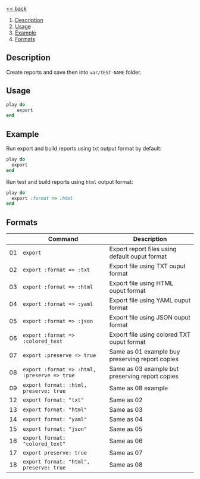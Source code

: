 [<< back](../../README.md)

1. [Description](#description)
2. [Usage](#usage)
3. [Example](#example)
4. [Formats](#formats)

## Description

Create reports and save then into `var/TEST-NAME` folder.

## Usage

```ruby
play do
    export
end
```

## Example

Run export and build reports using txt output format by default:

```ruby
play do
  export
end
```

Run test and build reports using `html` output format:

```ruby
play do
  export :format => :html
end
```


## Formats

|    | Command                  | Description |
| -- | ------------------------ | ----------- |
| 01 | `export`                 | Export report files using default ouput format |
| 02 | `export :format => :txt` | Export file using TXT ouput format |
| 03 | `export :format => :html` | Export file using HTML ouput format |
| 04 | `export :format => :yaml` | Export file using YAML ouput format |
| 05 | `export :format => :json` | Export file using JSON ouput format |
| 06 | `export :format => :colored_text` | Export file using colored TXT ouput format |
| 07 | `export :preserve => true` | Same as 01 example buy preserving report copies |
| 08 | `export :format => :html, :preserve => true` | Same as 03 example but preserving report copies |
| 09 | `export format: :html, preserve: true` | Same as 08 example |
| 12 | `export format: "txt"` | Same as 02 |
| 13 | `export format: "html"` | Same as 03 |
| 14 | `export format: "yaml"` | Same as 04 |
| 15 | `export format: "json"` | Same as 05 |
| 16 | `export format: "colored_text"` | Same as 06 |
| 17 | `export preserve: true` | Same as 07 |
| 18 | `export format: "html", preserve: true` | Same as 08 |
